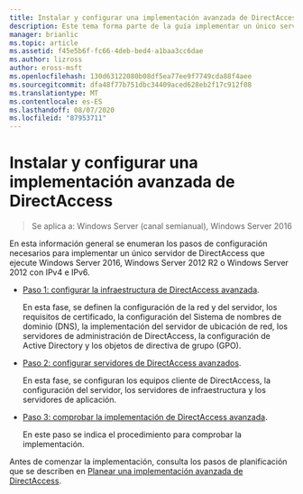 ```yaml
---
title: Instalar y configurar una implementación avanzada de DirectAccess
description: Este tema forma parte de la guía implementar un único servidor de DirectAccess con configuración avanzada para Windows Server 2016
manager: brianlic
ms.topic: article
ms.assetid: f45e5b6f-fc66-4deb-bed4-a1baa3cc6dae
ms.author: lizross
author: eross-msft
ms.openlocfilehash: 130d63122080b08df5ea77ee9f7749cda88f4aee
ms.sourcegitcommit: dfa48f77b751dbc34409aced628eb2f17c912f08
ms.translationtype: MT
ms.contentlocale: es-ES
ms.lasthandoff: 08/07/2020
ms.locfileid: "87953711"
---
```

# <a name="install-and-configure-advanced-directaccess"></a>Instalar y configurar una implementación avanzada de DirectAccess

>Se aplica a: Windows Server (canal semianual), Windows Server 2016

En esta información general se enumeran los pasos de configuración necesarios para implementar un único servidor de DirectAccess que ejecute Windows Server 2016, Windows Server 2012 R2 o Windows Server 2012 con IPv4 e IPv6.

-   [Paso 1: configurar la infraestructura de DirectAccess avanzada](da-adv-configure-s1-infrastructure.md).

    En esta fase, se definen la configuración de la red y del servidor, los requisitos de certificado, la configuración del Sistema de nombres de dominio (DNS), la implementación del servidor de ubicación de red, los servidores de administración de DirectAccess, la configuración de Active Directory y los objetos de directiva de grupo (GPO).

-   [Paso 2: configurar servidores de DirectAccess avanzados](da-adv-configure-s2-servers.md).

    En esta fase, se configuran los equipos cliente de DirectAccess, la configuración del servidor, los servidores de infraestructura y los servidores de aplicación.

-   [Paso 3: comprobar la implementación de DirectAccess avanzada](da-adv-configure-s3-verify.md).

    En este paso se indica el procedimiento para comprobar la implementación.

Antes de comenzar la implementación, consulta los pasos de planificación que se describen en [Planear una implementación avanzada de DirectAccess](Plan-an-Advanced-DirectAccess-Deployment.md).



